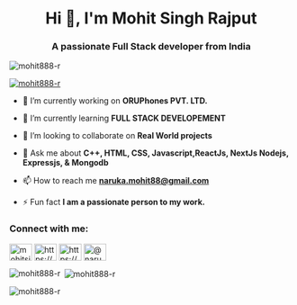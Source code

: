 <h1 align="center">Hi 👋, I'm Mohit Singh Rajput</h1>
<h3 align="center">A passionate Full Stack developer from India</h3>

<p align="left"> <img src="https://komarev.com/ghpvc/?username=mohit888-r&label=Profile%20views&color=0e75b6&style=flat" alt="mohit888-r" /> </p>

<p align="left"> <a href="https://github.com/ryo-ma/github-profile-trophy"><img src="https://github-profile-trophy.vercel.app/?username=mohit888-r" alt="mohit888-r" /></a> </p>


- 🔭 I’m currently working on **ORUPhones PVT. LTD.**

- 🌱 I’m currently learning **FULL STACK DEVELOPEMENT**

- 👯 I’m looking to collaborate on **Real World projects**

- 💬 Ask me about **C++, HTML, CSS, Javascript,ReactJs, NextJs Nodejs, Expressjs, & Mongodb**

- 📫 How to reach me **naruka.mohit88@gmail.com**

- ⚡ Fun fact **I am a passionate person to my work.**


<!-- BLOG-POST-LIST:START -->
<!-- BLOG-POST-LIST:END -->

<h3 align="left">Connect with me:</h3>
<div align="left">
<a  href="https://twitter.com/mohitsi44211571" target="blank"><img align="center" src="https://raw.githubusercontent.com/rahuldkjain/github-profile-readme-generator/master/src/images/icons/Social/twitter.svg" alt="mohitsi44211571" height="30" width="40" /></a>
<a  href="https://www.linkedin.com/in/mohit-rajput88/" target="blank"><img align="center" src="https://raw.githubusercontent.com/rahuldkjain/github-profile-readme-generator/master/src/images/icons/Social/linked-in-alt.svg" alt="https://www.linkedin.com/in/mohit-singh-536115203/" height="30" width="40" /></a>
 <a  href="https://stackoverflow.com/users/https://stackoverflow.com/users/15832446/mohit-singh" target="blank"><img align="center" src="https://raw.githubusercontent.com/rahuldkjain/github-profile-readme-generator/master/src/images/icons/Social/stack-overflow.svg" alt="https://stackoverflow.com/users/15832446/mohit-singh" height="30" width="40" /></a>
<a href="https://medium.com/@mohit-singh" target="blank"><img align="center" src="https://raw.githubusercontent.com/rahuldkjain/github-profile-readme-generator/master/src/images/icons/Social/medium.svg" alt="@naruka.mohit88" height="30" width="40" /></a>
<div>



<p><img align="left" src="https://github-readme-stats.vercel.app/api/top-langs?username=mohit888-r&show_icons=true&locale=en&layout=compact" alt="mohit888-r" /></p>

<p>&nbsp;<img align="center" src="https://github-readme-stats.vercel.app/api?username=mohit888-r&show_icons=true&locale=en" alt="mohit888-r" /></p>

<p><img align="center" src="https://github-readme-streak-stats.herokuapp.com/?user=mohit888-r&" alt="mohit888-r" /></p>
